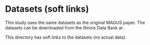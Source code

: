 # Datasets (soft links)

This study uses the same datasets as the original MAGUS paper.
The datasets can be downloaded from the Illinois Data Bank at [](https://doi.org/10.13012/B2IDB-2643961_V1).

This directory has soft links to the datasets (no actual data).
